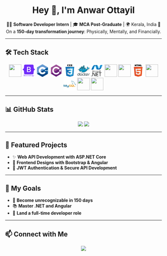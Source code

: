 <h1 align="center">Hey 👋, I'm Anwar Ottayil</h1>

<p align="center">
 🧑‍💻 <strong>Software Developer Intern</strong> | 🎓 <strong>MCA Post-Graduate</strong> | 🌍 Kerala, India  
 🚀 On a <strong>150-day transformation journey</strong>: Physically, Mentally, and Financially.
</p>

---

## 🛠️ Tech Stack

<p align="center">
 <a href="https://azure.microsoft.com/en-in/" target="_blank"><img src="https://www.vectorlogo.zone/logos/microsoft_azure/microsoft_azure-icon.svg" width="40" height="40"/></a>
 <a href="https://getbootstrap.com" target="_blank"><img src="https://raw.githubusercontent.com/devicons/devicon/master/icons/bootstrap/bootstrap-plain-wordmark.svg" width="40" height="40"/></a>
 <a href="https://www.w3schools.com/cpp/" target="_blank"><img src="https://raw.githubusercontent.com/devicons/devicon/master/icons/cplusplus/cplusplus-original.svg" width="40" height="40"/></a>
 <a href="https://www.w3schools.com/cs/" target="_blank"><img src="https://raw.githubusercontent.com/devicons/devicon/master/icons/csharp/csharp-original.svg" width="40" height="40"/></a>
 <a href="https://www.w3schools.com/css/" target="_blank"><img src="https://raw.githubusercontent.com/devicons/devicon/master/icons/css3/css3-original-wordmark.svg" width="40" height="40"/></a>
 <a href="https://www.docker.com/" target="_blank"><img src="https://raw.githubusercontent.com/devicons/devicon/master/icons/docker/docker-original-wordmark.svg" width="40" height="40"/></a>
 <a href="https://dotnet.microsoft.com/" target="_blank"><img src="https://raw.githubusercontent.com/devicons/devicon/master/icons/dot-net/dot-net-original-wordmark.svg" width="40" height="40"/></a>
 <a href="https://www.figma.com/" target="_blank"><img src="https://www.vectorlogo.zone/logos/figma/figma-icon.svg" width="40" height="40"/></a>
 <a href="https://git-scm.com/" target="_blank"><img src="https://www.vectorlogo.zone/logos/git-scm/git-scm-icon.svg" width="40" height="40"/></a>
 <a href="https://www.w3.org/html/" target="_blank"><img src="https://raw.githubusercontent.com/devicons/devicon/master/icons/html5/html5-original-wordmark.svg" width="40" height="40"/></a>
 <a href="https://www.microsoft.com/en-us/sql-server" target="_blank"><img src="https://www.svgrepo.com/show/303229/microsoft-sql-server-logo.svg" width="40" height="40"/></a>
 <a href="https://www.mysql.com/" target="_blank"><img src="https://raw.githubusercontent.com/devicons/devicon/master/icons/mysql/mysql-original-wordmark.svg" width="40" height="40"/></a>
 <a href="https://postman.com" target="_blank"><img src="https://www.vectorlogo.zone/logos/getpostman/getpostman-icon.svg" width="40" height="40"/></a>
 <a href="https://www.rabbitmq.com" target="_blank"><img src="https://www.vectorlogo.zone/logos/rabbitmq/rabbitmq-icon.svg" width="40" height="40"/></a>
</p>

---

## 📊 GitHub Stats

<p align="center">
 <img src="https://github-readme-stats.vercel.app/api?username=Anwar-Ottayil&show_icons=true&theme=radical" height="150"/>
 <img src="https://github-readme-stats.vercel.app/api/top-langs/?username=Anwar-Ottayil&layout=compact&theme=radical" height="150"/>
</p>

---

## 📌 Featured Projects

- ✨ **Web API Development with ASP.NET Core**
- 📱 **Frontend Designs with Bootstrap & Angular**
- 🔐 **JWT Authentication & Secure API Development**

---

## 🎯 My Goals

- 🔄 **Become unrecognizable in 150 days**
- 📚 **Master .NET and Angular**
- 💼 **Land a full-time developer role**

---

## 📫 Connect with Me

<p align="center">
 <a href="https://www.linkedin.com/in/anwar-ottayil/">
   <img src="https://img.shields.io/badge/LinkedIn-blue?style=for-the-badge&logo=linkedin&logoColor=white"/>
 </a>
</p>
